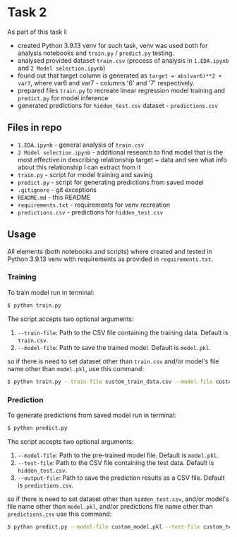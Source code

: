 # Task 2
As part of this task I:
- created Python 3.9.13 venv for such task, venv was used both for analysis notebooks and `train.py` / `predict.py` testing.
- analysed provided dataset `train.csv` (process of analysis in `1.EDA.ipynb` and `2 Model selection.ipynb`)
- found out that target column is generated as `target = abs(var6)**2 + var7`, where var6 and var7 - columns '6' and '7' respectively.
- prepared files `train.py` to recreate linear regression model training and `predict.py` for model inference
- generated predictions for `hidden_test.csv` dataset - `predictions.csv`

## Files in repo
- `1.EDA.ipynb` - general analysis of `train.csv`
- `2 Model selection.ipynb` - additional research to find model that is the most effective in describing relationship target ~ data and see what info about this relationship I can extract from it
- `train.py` - script for model training and saving
- `predict.py` - script for generating predictions from saved model
- `.gitignore` - git exceptions
- `README.md` - this README
- `requirements.txt` - requirements for venv recreation
- `predictions.csv` - predictions for `hidden_test.csv`

## Usage
All elements (both notebooks and scripts) where created and tested in Python 3.9.13 venv with requirements as provided in `requirements.txt`.
### Training
To train model run in terminal:
```bash
$ python train.py
```

The script accepts two optional arguments:
1. `--train-file`: Path to the CSV file containing the training data. Default is `train.csv`.
2. `--model-file`: Path to save the trained model. Default is `model.pkl`.

so if there is need to set dataset other than `train.csv` and/or model's file name other than `model.pkl`, use this command:
```bash
$ python train.py --train-file custom_train_data.csv --model-file custom_model.pkl
```
### Prediction
To generate predictions from saved model run in terminal:
```bash
$ python predict.py
```

The script accepts two optional arguments:
1. `--model-file`: Path to the pre-trained model file. Default is `model.pkl`.
2. `--test-file`: Path to the CSV file containing the test data. Default is `hidden_test.csv`.
3. `--output-file`: Path to save the prediction results as a CSV file. Default is `predictions.csv`.

so if there is need to set dataset other than `hidden_test.csv`, and/or model's file name other than `model.pkl`, and/or predictions file name other than `predictions.csv` use this command:
```bash
$ python predict.py --model-file custom_model.pkl --test-file custom_test_data.csv --output-file custom_predictions.csv
```